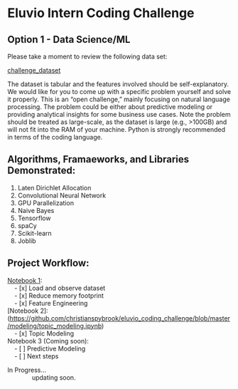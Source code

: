 Eluvio Intern Coding Challenge
==============================

Option 1 - Data Science/ML
--------------------------

Please take a moment to review the following data set:

[challenge_dataset](https://drive.google.com/file/d/15X00ZWBjla7qGOIW33j8865QdF89IyAk/view?usp=sharing)

The dataset is tabular and the features involved should be self-explanatory. We would like for you to come up with a specific problem yourself and solve it properly. This is an “open challenge,” mainly focusing on natural language processing. The problem could be either about predictive modeling or providing analytical insights for some business use cases. Note the problem should be treated as large-scale, as the dataset is large (e.g., >100GB) and will not fit into the RAM of your machine. Python is strongly recommended in terms of the coding language.

Algorithms, Framaeworks, and Libraries Demonstrated:
----------------------------------------------------

1. Laten Dirichlet Allocation
2. Convolutional Neural Network
3. GPU Parallelization
4. Naive Bayes
5. Tensorflow
6. spaCy
7. Scikit-learn
8. Joblib

Project Workflow:
-----------------

[Notebook 1](https://github.com/christianspybrook/eluvio_coding_challenge/blob/master/data_preprocessing/preprocessing.ipynb):  
&nbsp;&nbsp;&nbsp;&nbsp;- [x] Load and observe dataset  
&nbsp;&nbsp;&nbsp;&nbsp;- [x] Reduce memory footprint  
&nbsp;&nbsp;&nbsp;&nbsp;- [x] Feature Engineering  
[Notebook 2]:(https://github.com/christianspybrook/eluvio_coding_challenge/blob/master/modeling/topic_modeling.ipynb)  
&nbsp;&nbsp;&nbsp;&nbsp;- [x] Topic Modeling  
Notebook 3 (Coming soon):  
&nbsp;&nbsp;&nbsp;&nbsp;- [ ] Predictive Modeling  
&nbsp;&nbsp;&nbsp;&nbsp;- [ ] Next steps

In Progress...  
&nbsp;&nbsp;&nbsp;&nbsp;&nbsp;&nbsp;&nbsp;&nbsp;&nbsp;&nbsp;&nbsp;&nbsp;&nbsp;&nbsp;updating soon.
